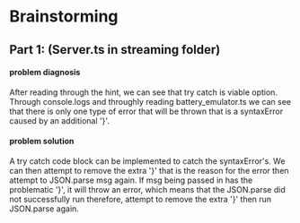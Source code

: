 # Brainstorming

## Part 1: (Server.ts in streaming folder)
#### problem diagnosis
After reading through the hint, we can see that try catch is viable option.
Through console.logs and throughly reading battery_emulator.ts we can see that there is only one type of error that will be thrown that is a syntaxError caused by an additional '}'. 
#### problem solution
A try catch code block can be implemented to catch the syntaxError's. We can then attempt to remove the extra '}' that is the reason for the error then attempt to JSON.parse msg again. 
If msg being passed in has the problematic '}', it will throw an error, which means that the JSON.parse did not successfully run therefore, attempt to remove the extra '}' then run JSON.parse again.